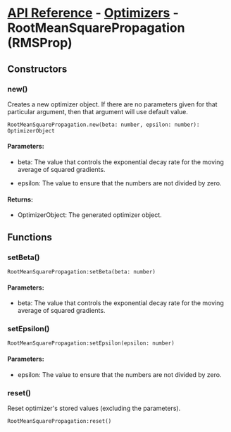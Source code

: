 # [API Reference](../../API.md) - [Optimizers](../Optimizers.md) - RootMeanSquarePropagation (RMSProp)

## Constructors

### new()

Creates a new optimizer object. If there are no parameters given for that particular argument, then that argument will use default value.

```
RootMeanSquarePropagation.new(beta: number, epsilon: number): OptimizerObject
```

#### Parameters:

* beta: The value that controls the exponential decay rate for the moving average of squared gradients.

* epsilon: The value to ensure that the numbers are not divided by zero.

#### Returns:

* OptimizerObject: The generated optimizer object.

## Functions

### setBeta()

```
RootMeanSquarePropagation:setBeta(beta: number)
```

#### Parameters:

* beta: The value that controls the exponential decay rate for the moving average of squared gradients.

### setEpsilon()

```
RootMeanSquarePropagation:setEpsilon(epsilon: number)
```

#### Parameters:

* epsilon: The value to ensure that the numbers are not divided by zero.

### reset()

Reset optimizer's stored values (excluding the parameters).

```
RootMeanSquarePropagation:reset()
```
